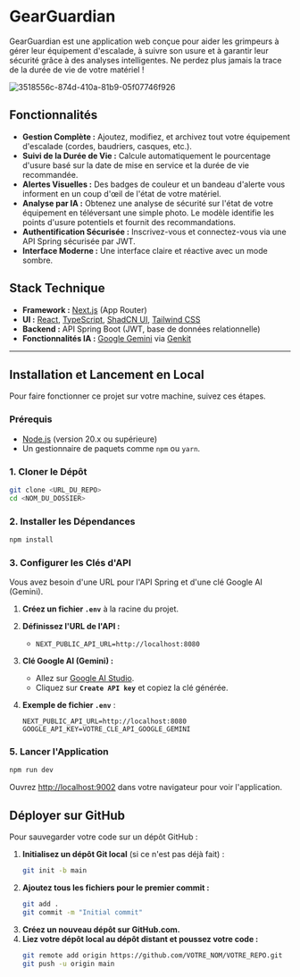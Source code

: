 # GearGuardian

GearGuardian est une application web conçue pour aider les grimpeurs à gérer leur équipement d'escalade, à suivre son usure et à garantir leur sécurité grâce à des analyses intelligentes. Ne perdez plus jamais la trace de la durée de vie de votre matériel !

![3518556c-874d-410a-81b9-05f07746f926](https://github.com/user-attachments/assets/346ee6d3-59fb-4907-a409-c9941d6bb6fd)


## Fonctionnalités

*   **Gestion Complète :** Ajoutez, modifiez, et archivez tout votre équipement d'escalade (cordes, baudriers, casques, etc.).
*   **Suivi de la Durée de Vie :** Calcule automatiquement le pourcentage d'usure basé sur la date de mise en service et la durée de vie recommandée.
*   **Alertes Visuelles :** Des badges de couleur et un bandeau d'alerte vous informent en un coup d'œil de l'état de votre matériel.
*   **Analyse par IA :** Obtenez une analyse de sécurité sur l'état de votre équipement en téléversant une simple photo. Le modèle identifie les points d'usure potentiels et fournit des recommandations.
*   **Authentification Sécurisée :** Inscrivez-vous et connectez-vous via une API Spring sécurisée par JWT.
*   **Interface Moderne :** Une interface claire et réactive avec un mode sombre.

## Stack Technique

*   **Framework :** [Next.js](https://nextjs.org/) (App Router)
*   **UI :** [React](https://react.dev/), [TypeScript](https://www.typescriptlang.org/), [ShadCN UI](https://ui.shadcn.com/), [Tailwind CSS](https://tailwindcss.com/)
*   **Backend :** API Spring Boot (JWT, base de données relationnelle)
*   **Fonctionnalités IA :** [Google Gemini](https://ai.google.dev/) via [Genkit](https://firebase.google.com/docs/genkit)

---

## Installation et Lancement en Local

Pour faire fonctionner ce projet sur votre machine, suivez ces étapes.

### Prérequis

*   [Node.js](https://nodejs.org/) (version 20.x ou supérieure)
*   Un gestionnaire de paquets comme `npm` ou `yarn`.

### 1. Cloner le Dépôt

```bash
git clone <URL_DU_REPO>
cd <NOM_DU_DOSSIER>
```

### 2. Installer les Dépendances

```bash
npm install
```

### 3. Configurer les Clés d'API

Vous avez besoin d'une URL pour l'API Spring et d'une clé Google AI (Gemini).

1.  **Créez un fichier `.env`** à la racine du projet.
2.  **Définissez l'URL de l'API :**
    *   `NEXT_PUBLIC_API_URL=http://localhost:8080`
3.  **Clé Google AI (Gemini) :**
    *   Allez sur [Google AI Studio](https://aistudio.google.com/app/apikey).
    *   Cliquez sur **`Create API key`** et copiez la clé générée.
4.  **Exemple de fichier `.env`** :

    ```env
    NEXT_PUBLIC_API_URL=http://localhost:8080
    GOOGLE_API_KEY=VOTRE_CLE_API_GOOGLE_GEMINI
    ```

### 5. Lancer l'Application

```bash
npm run dev
```

Ouvrez [http://localhost:9002](http://localhost:9002) dans votre navigateur pour voir l'application.

## Déployer sur GitHub

Pour sauvegarder votre code sur un dépôt GitHub :

1.  **Initialisez un dépôt Git local** (si ce n'est pas déjà fait) :
    ```bash
    git init -b main
    ```
2.  **Ajoutez tous les fichiers pour le premier commit :**
    ```bash
    git add .
    git commit -m "Initial commit"
    ```
3.  **Créez un nouveau dépôt sur GitHub.com.**
4.  **Liez votre dépôt local au dépôt distant et poussez votre code :**
    ```bash
    git remote add origin https://github.com/VOTRE_NOM/VOTRE_REPO.git
    git push -u origin main
    ```
